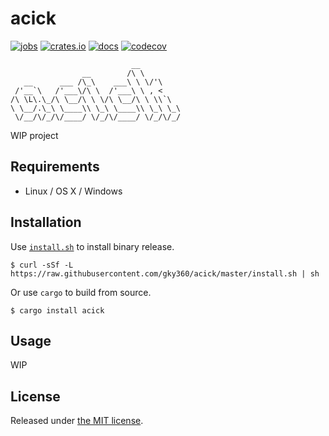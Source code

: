 # acick

[![jobs](https://github.com/gky360/acick/workflows/jobs/badge.svg)](https://github.com/gky360/acick/actions)
[![crates.io](https://img.shields.io/crates/v/acick.svg)](https://crates.io/crates/acick)
[![docs](https://docs.rs/acick/badge.svg)](https://docs.rs/acick)
[![codecov](https://codecov.io/gh/gky360/acick/branch/master/graph/badge.svg)](https://codecov.io/gh/gky360/acick)

```
                           __
                __        /\ \
   __      ___ /\_\    ___\ \ \/'\
 /'__`\   /'___\/\ \  /'___\ \ , <
/\ \L\.\_/\ \__/\ \ \/\ \__/\ \ \\`\
\ \__/.\_\ \____\\ \_\ \____\\ \_\ \_\
 \/__/\/_/\/____/ \/_/\/____/ \/_/\/_/
```

WIP project

## Requirements

- Linux / OS X / Windows

## Installation

Use [`install.sh`](https://github.com/gky360/acick/blob/master/install.sh) to install binary release.

```
$ curl -sSf -L https://raw.githubusercontent.com/gky360/acick/master/install.sh | sh
```

Or use `cargo` to build from source.

```
$ cargo install acick
```

## Usage

WIP

## License

Released under [the MIT license](LICENSE).
